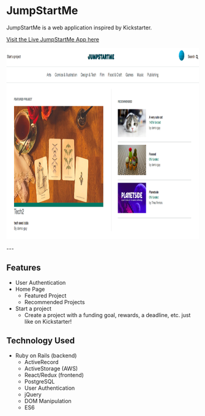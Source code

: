 # JumpStartMe

JumpStartMe is a web application inspired by Kickstarter.

[Visit the Live JumpStartMe App here](https://jumpstartme.herokuapp.com/#/)

<p>
    <img src="app/assets/images/JumpStartMe.jpg" width="600" height="500" />
</p>
---

## Features

-   User Authentication
-   Home Page
    -   Featured Project
    -   Recommended Projects
-   Start a project
    -   Create a project with a funding goal, rewards, a deadline, etc. just like on Kickstarter!

## Technology Used

-   Ruby on Rails (backend)
    -   ActiveRecord
    -   ActiveStorage (AWS)
    -   React/Redux (frontend)
    -   PostgreSQL
    -   User Authentication
    -   jQuery
    -   DOM Manipulation
    -   ES6
